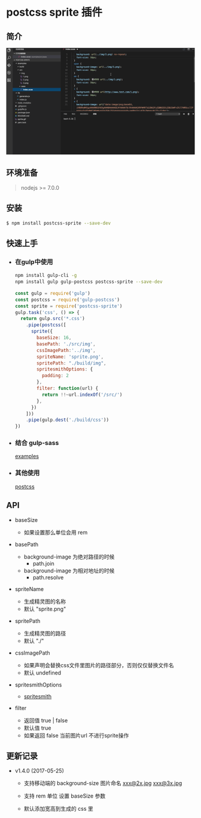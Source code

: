 # postcss sprite 插件

## 简介

  ![image](https://github.com/cjg125/postcss-sprite/raw/master/sprite.gif)

## 环境准备
  > nodejs >= 7.0.0

## 安装
```bash
$ npm install postcss-sprite --save-dev
```

## 快速上手

  - ### 在gulp中使用
    ```bash
    npm install gulp-cli -g
    npm install gulp gulp-postcss postcss-sprite --save-dev
    ```

    ```js
    const gulp = require('gulp')
    const postcss = require('gulp-postcss')
    const sprite = require('postcss-sprite')
    gulp.task('css', () => {
      return gulp.src('*.css')
        .pipe(postcss([
          sprite({
            baseSize: 16,
            basePath: './src/img',
            cssImagePath:'../img',
            spriteName: 'sprite.png',
            spritePath: "./build/img",
            spritesmithOptions: {
              padding: 2
            },
            filter: function(url) {
              return !!~url.indexOf('/src/')
            },
          })
        ]))
        .pipe(gulp.dest('./build/css'))
    })
    ```
  - ### 结合 gulp-sass
    [examples](https://github.com/cjg125/postcss-sprite/blob/master/gulpfile.js)

  - ### 其他使用

    [postcss](https://github.com/postcss/postcss#usage)

## API

  - baseSize
    - 如果设置那么单位会用 rem

  - basePath
    - background-image 为绝对路径的时候
      - path.join
    - background-image 为相对地址的时候
      - path.resolve

  - spriteName
    - 生成精灵图的名称
    - 默认 "sprite.png"

  - spritePath
    - 生成精灵图的路径
    - 默认 "./"

  - cssImagePath
    - 如果声明会替换css文件里图片的路径部分，否则仅仅替换文件名
    - 默认 undefined

  - spritesmithOptions
    - [spritesmith](https://github.com/Ensighten/spritesmith#spritesheetprocessimagesimages-options)

  - filter
    - 返回值 true | false
    - 默认值 true
    - 如果返回 false 当前图片url 不进行sprite操作

## 更新记录
  - v1.4.0 (2017-05-25)
    - 支持移动端的 background-size 图片命名 xxx@2x.jpg xxx@3x.jpg

    - 支持 rem 单位 设置 baseSize 参数

    - 默认添加宽高到生成的 css 里
